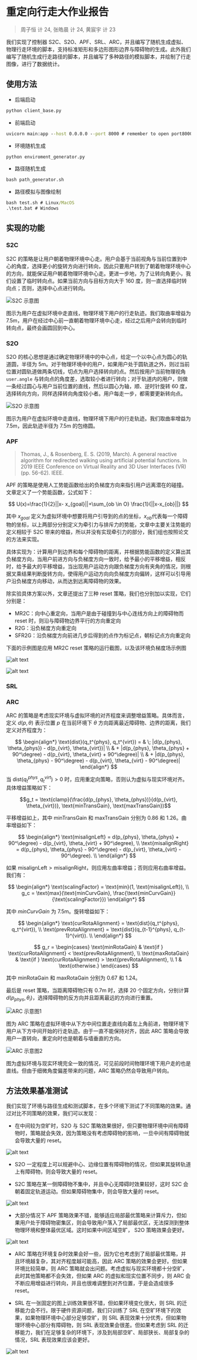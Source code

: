 # 重定向行走大作业报告

> 周子恒 计 24, 张皓晨 计 24, 黄宸宇 计 23

我们实现了控制器 S2C、S2O、APF、SRL、ARC，并且编写了随机生成虚拟、物理行走环境的脚本，支持标准矩形和多边形图形边界与障碍物的生成。此外我们编写了随机生成行走路径的脚本，并且编写了多种路径的模拟脚本，并绘制了行走图像，进行了数据统计。

## 使用方法

- 后端启动

```cmd
python client_base.py
```

- 前端启动

```cmd
uvicorn main:app --host 0.0.0.0 --port 8000 # remember to open port8000 to public IP
```

- 环境随机生成

```cmd
python enviroment_generator.py
```

- 路径随机生成

```cmd
bash path_generator.sh
```

- 路径模拟与图像绘制

```cmd
bash test.sh # Linux/MacOS
.\test.bat # Windows
```

## 实现的功能

### S2C

S2C 的策略是让用户朝着物理环境中心走。用户会基于当前视角与当前位置到中心的角度，选择更小的旋转方向进行转向，因此只要用户转到了朝着物理环境中心的方向，就能保证用户朝着物理环境中心走。更进一步地，为了让转向角更小，我们设置了临时转向点。如果当前方向与目标方向大于 160 度，则一直选择临时转向点；否则，选择中心点进行转向。

![S2C 示意图](src/S2C.png)

图示为用户在虚拟环境中走直线，物理环境下用户的行走轨迹。我们取曲率增益为 7.5m，用户在经过中心前一直朝着物理环境中心走，经过之后用户会转向到临时转向点，最终会画圆回到中心。

### S2O

S2O 的核心思想是通过确定物理环境中的中心点，给定一个以中心点为圆心的轨道圆，半径为 5m。对于物理环境中的用户，如果用户处于圆轨道之外，则过当前位置对圆轨道做两条切线，切点为用户选择转向的点。然后按用户当前物理视角 `user.angle` 与转向点的角度差，选取较小者进行转向；对于轨道内的用户，则做一条经过圆心与用户当前位置的直线，然后以圆心为轴，顺、逆时针旋转 60 度，选择转向方向，同样选择转向角度较小者。用户每走一步，都需要更新转向点。

![S2O 示意图](src/S2O.png)

图示为用户在虚拟环境中走直线，物理环境下用户的行走轨迹。我们取曲率增益为 7.5m，因此轨迹半径为 7.5m 的包络圆。

### APF

> Thomas, J., & Rosenberg, E. S. (2019, March). A general reactive algorithm for redirected walking using artificial potential functions. In 2019 IEEE Conference on Virtual Reality and 3D User Interfaces (VR) (pp. 56-62). IEEE.

APF 的策略是使用人工势能函数给出的负梯度方向来指引用户远离潜在的碰撞。文章定义了一个势能函数，公式如下：

$$
U(x)=\frac{1}{2}||x- x_{goal}||+\sum_{ob \in O} \frac{1}{||x-x_{ob}||}
$$

其中 $x_{goal}$ 定义为虚拟环境中想要将用户引导到的点的坐标，$x_{ob}$代表每一个障碍物的坐标，以上两部分分别定义为牵引力与排斥力的势能，文章中主要关注势能的定义相较于 S2C 带来的增益，所以并没有实现牵引力的部分，我们组也按照论文的方法来实现。

具体实现为：计算用户到边界和每个障碍物的距离，并根据势能函数的定义算出其负梯度方向，当用户前进方向与负梯度方向一致时，给予最小的平移增益，相反时，给予最大的平移增益，当出现用户运动方向跟负梯度方向有夹角的情况，则根据叉乘结果判断旋转方向，使得用户运动方向向负梯度方向偏转，这样可以引导用户沿负梯度方向移动，从而达到远离障碍物的效果。

除实验具体方案以外，文章还提出了三种 reset 策略，我们也分别加以实现，它们分别是：
* MR2C：向中心重定向，当用户是由于碰撞到与中心连线方向上的障碍物而 reset 时，则沿与障碍物边界平行的方向重定向
* R2G：沿负梯度方向重定向
* SFR2G：沿负梯度方向前进几步后得到的点作为标记点，朝标记点方向重定向

下面的示例图是应用 MR2C reset 策略的运行截图，以及该环境负梯度场示例图

![alt text](src/APF.png)

![alt text](src/APF_PField.png)

### SRL

### ARC

ARC 的策略是考虑现实环境与虚拟环境的对齐程度来调整增益策略。具体而言，定义 $d(p,\theta)$ 表示位置 $p$ 在当前环境下 $\theta$ 方向距离最近障碍物、边界的距离，我们定义对齐程度为：

$$
\begin{align*}
\text{dist}(q_t^{phys}, q_t^{virt}) = & \; |d(p_{phys}, \theta_{phys}) - d(p_{virt}, \theta_{virt})| \\
& + |d(p_{phys}, \theta_{phys} + 90^\degree) - d(p_{virt}, \theta_{virt} + 90^\degree)| \\
& + |d(p_{phys}, \theta_{phys} - 90^\degree) - d(p_{virt}, \theta_{virt} - 90^\degree)|
\end{align*}
$$

当 $\text{dist}(q_t^{phys}, q_t^{virt})>0$ 时，应用重定向策略，否则认为虚拟与现实环境对齐。具体增益策略如下：

$$g_t = \text{clamp}(\frac{d(p_{phys}, \theta_{phys})}{d(p_{virt}, \theta_{virt})}, \text{minTransGain}, \text{maxTransGain})$$

平移增益如上，其中 $\text{minTransGain}$ 和 $\text{maxTransGain}$ 分别为 0.86 和 1.26。曲率增益如下：

$$
\begin{align*}
\text{misalignLeft} = d(p_{phys}, \theta_{phys} + 90^\degree) - d(p_{virt}, \theta_{virt} + 90^\degree), \\
\text{misalignRight} = d(p_{phys}, \theta_{phys} - 90^\degree) - d(p_{virt}, \theta_{virt} - 90^\degree). \\
\end{align*}
$$

如果 $\text{misalignLeft} > \text{misalignRight}$，则应用左曲率增益；否则应用右曲率增益。我们有：

$$
\begin{align*}
\text{scalingFactor} = \text{min}(1, \text{misalignLeft}), \\
g_c = \text{max}(\text{minCurvGain}, \frac{\text{minCurvGain}}{\text{scalingFactor}})
\end{align*}
$$

其中 $minCurvGain$ 为 7.5m。旋转增益如下：

$$
\begin{align*}
\text{curRotaAlignment} = \text{dist}(q_t^{phys}, q_t^{virt}), \\
\text{prevRotaAlignment} = \text{dist}(q_{t-1}^{phys}, q_{t-1}^{virt}). \\
\end{align*}
$$

$$
g_r =
\begin{cases}
\text{minRotaGain} & \text{if } \text{curRotaAlignment} < \text{prevRotaAlignment}, \\
\text{maxRotaGain} & \text{if } \text{curRotaAlignment} > \text{prevRotaAlignment}, \\
1 & \text{otherwise.}
\end{cases}
$$

其中 $\text{minRotaGain}$ 和 $\text{maxRotaGain}$ 分别为 0.67 和 1.24。

最后是 reset 策略，当距离障碍物只有 0.7m 时，选择 20 个固定方向，分别计算 $d(p_{phys}, \theta_{i})$，选择障碍物的反方向并且距离最远的方向进行重置。

![ARC 示意图1](src/ARC1.png)

图为 ARC 策略在虚拟环境中从下方中间位置走直线向着左上角前进，物理环境下用户从下方中间开始的行走轨迹。由于一直不能保持对齐，因此 ARC 策略会导致用户一直转向，重定向时也是朝着与墙垂直的方向。

![ARC 示意图2](src/ARC2.png)

图为虚拟环境与现实环境完全一致的情况，可见前段时间物理环境下用户走的也是直线。但由于细微角度偏差带来的问题，ARC 策略仍然会导致用户转向。

## 方法效果基准测试

我们实现了环境与路径生成和测试脚本，在多个环境下测试了不同策略的效果。通过对比不同策略的效果，我们可以发现：

- 在中间较为空旷时，S2O 与 S2C 策略效果很好，但只要物理环境中间有障碍物时，策略就会失效，因为策略没有考虑障碍物的影响，一旦中间有障碍物就会导致大量的 reset。

![alt text](src/S2C_S2O_fail.png)

- S2O 一定程度上可以规避中心、边缘位置有障碍物的情况，但如果其旋转轨道上有障碍物，则会导致大量的 reset。

- S2C 策略在某一侧障碍物不集中，并且中心无障碍时效果较好，这时 S2C 会朝着固定轨道运动。但如果障碍物集中，则会导致大量的 reset。

![alt text](src/S2C_S2O_fail2.png)

- 大部分情况下 APF 策略效果不错，能够适应局部最优策略来计算斥力，但如果用户处于障碍物密集区，则会导致用户落入了局部最优区，无法探测到整体物理环境和整体最优区域。这时如果中间区域空旷， S2O 策略效果会更好。

![alt text](src/APF_LocalBest.png)

- ARC 策略在环境复杂时效果会好一些，因为它也考虑到了局部最优策略，并且环境越复杂，其对齐程度越可能高，因此 ARC 策略的效果会更好。但如果环境比较简单，则 ARC 策略就会出问题。考虑虚拟与现实环境都十分空旷，此时其他策略都不会失效，但如果 ARC 的虚拟和现实位置不同步，则 ARC 会不断应用增益进行转向，并且也很难调整到对齐位置，于是会造成很多 reset。

- SRL 在一张固定的图上训练效果很不错，但如果环境变化很大，则 SRL 的迁移能力会不行。限于硬件资源问题，我们只训练了 SRL 在空旷环境下的效果，如果物理环境中心部分足够空旷，则 SRL 表现效果十分优秀，但如果物理环境中心部分有障碍物，则 SRL 表现效果会很差。但如果考虑到 SRL 的迁移能力，我们在足够复杂的环境下，涉及到局部空旷、局部狭长、局部复杂的情况，SRL 表现效果应该会更好。

![alt text](src/SRL.png)